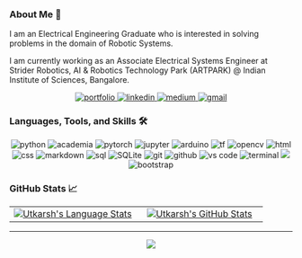 ### About Me 👋
I am an Electrical Engineering Graduate who is interested in solving problems in the domain of Robotic Systems.

I am currently working as an Associate Electrical Systems Engineer at Strider Robotics, AI & Robotics Technology Park (ARTPARK) @ Indian Institute of Sciences, Bangalore.

<div align="center">
<a href="https://utkarshanand221.netlify.app/">
<img src="https://img.shields.io/badge/check%20out%20my%20Portfolio-042549?style=for-the-badge&logo=moleculer&logoColor=white" alt="portfolio" />
</a>
<a href="https://www.linkedin.com/in/utkarsh-anand-93260617b/">
<img src="https://img.shields.io/badge/visit%20my%20Linkedin-0A66C2?style=for-the-badge&logo=linkedin&logoColor=white" alt="linkedin" />
</a>
<a href="https://utkarshanand221.medium.com/">
<img src="https://img.shields.io/badge/read%20my%20blogs%20on%20medium-black?style=for-the-badge&logo=medium&logoColor=white" alt="medium" />
</a>
<a href="mailto:utkarshanand221@gmail.com">
<img src="https://img.shields.io/badge/email%20me-EA4335?style=for-the-badge&logo=gmail&logoColor=white" alt="gmail" />
</a>
</div>

### Languages, Tools, and Skills 🛠
<div align="center">
<img src="https://img.shields.io/badge/python-3776AB?style=for-the-badge&logo=python&logoColor=white" alt="python" />
<img src="https://img.shields.io/badge/Academia-41454A.svg?style=for-the-badge&logo=Academia&logoColor=white" alt="academia" />
<img src="https://img.shields.io/badge/PyTorch-EE4C2C.svg?style=for-the-badge&logo=PyTorch&logoColor=white" alt="pytorch" />
<img src="https://img.shields.io/badge/Jupyter-F37626.svg?style=for-the-badge&logo=Jupyter&logoColor=white" alt="jupyter" />
<img src="https://img.shields.io/badge/Arduino-00878F.svg?style=for-the-badge&logo=Arduino&logoColor=white" alt="arduino" />
<img src="https://img.shields.io/badge/TensorFlow-FF6F00.svg?style=for-the-badge&logo=TensorFlow&logoColor=white" alt="tf"/>
<img src="https://img.shields.io/badge/OpenCV-5C3EE8.svg?style=for-the-badge&logo=OpenCV&logoColor=white" alt="opencv"/>

<img src="https://img.shields.io/badge/HTML-E34F26?style=for-the-badge&logo=html5&logoColor=white" alt="html" />
<img src="https://img.shields.io/badge/css-1572B6?style=for-the-badge&logo=css3&logoColor=white" alt="css" />
<img src="https://img.shields.io/badge/Markdown-000000?style=for-the-badge&logo=markdown&logoColor=white" alt="markdown" />
<img src="https://img.shields.io/badge/SQL-407AFC?style=for-the-badge&logo=icloud&logoColor=white" alt="sql" />
<img src="https://img.shields.io/badge/sqlite-003B57?style=for-the-badge&logo=sqlite&logoColor=white" alt="SQLite" />
<img src="https://img.shields.io/badge/Git-F05032?style=for-the-badge&logo=git&logoColor=white" alt="git" />
<img src="https://img.shields.io/badge/GitHub-100000?style=for-the-badge&logo=github&logoColor=white" alt="github" />
<img src="https://img.shields.io/badge/vs%20code-007ACC?style=for-the-badge&logo=visual%20studio%20code&logoColor=white" alt="vs code" />
<img src="https://img.shields.io/badge/terminal%20commands-black?style=for-the-badge&logo=windows%20terminal&logoColor=white" alt="terminal" />
<img src="https://img.shields.io/badge/macOS-000000.svg?style=for-the-badge&logo=macOS&logoColor=white" atl="macos"/>
<img src="https://img.shields.io/badge/bootstrap-7952B3?style=for-the-badge&logo=bootstrap&logoColor=white" alt="bootstrap" />


</div>

### GitHub Stats 📈
<div align="center">
  <table width="100%">
    <tbody>
      <tr>
        <td width="50%" style="border: none !important;">
        <div align="center" width="100%">
          <a href="https://github.com/utkarshanand140">
            <img src="https://github-readme-stats.vercel.app/api/top-langs/?username=utkarshanand140&layout=compact&hide_border=true&langs_count=6" alt="Utkarsh's Language Stats" vertical-align="middle"/>
          </a>
        </div>
        </td>
        <td width="50%" style="border: none !important;">
        <div align="center" width="100%">
          <a href="https://github.com/utkarshanand140">
            <!-- <img src="https://awesome-github-stats.azurewebsites.net/user-stats/jeffreyc86?cardType=github&theme=github" alt="Jeffrey's GitHub Stats" /> -->
            <img src="https://github-readme-stats.vercel.app/api?username=utkarshanand140&show_icons=true&hide=stars&hide_border=true" alt="Utkarsh's GitHub Stats" vertical-align="middle"/>
          </a>
        </div>
        </td>
      </tr>
    </tbody>
  <table>
<div>

---

<div align='center'>

![](https://komarev.com/ghpvc/?username=jeffreyc86&label=Profile+Views)

</div>

<!--
**utkarshanand140/utkarshanand140** is a ✨ _special_ ✨ repository because its `README.md` (this file) appears on your GitHub profile.

Here are some ideas to get you started:

- 🔭 I’m currently working on ...
- 🌱 I’m currently learning ...
- 👯 I’m looking to collaborate on ...
- 🤔 I’m looking for help with ...
- 💬 Ask me about ...
- 📫 How to reach me: ...
- 😄 Pronouns: ...
- ⚡ Fun fact: ...
-->
